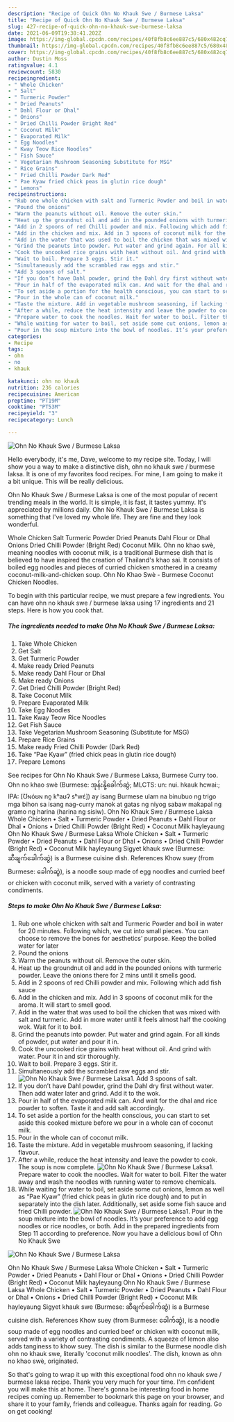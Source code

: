 ```yaml
---
description: "Recipe of Quick Ohn No Khauk Swe / Burmese Laksa"
title: "Recipe of Quick Ohn No Khauk Swe / Burmese Laksa"
slug: 427-recipe-of-quick-ohn-no-khauk-swe-burmese-laksa
date: 2021-06-09T19:38:41.202Z
image: https://img-global.cpcdn.com/recipes/40f8fb8c6ee887c5/680x482cq70/ohn-no-khauk-swe-burmese-laksa-recipe-main-photo.jpg
thumbnail: https://img-global.cpcdn.com/recipes/40f8fb8c6ee887c5/680x482cq70/ohn-no-khauk-swe-burmese-laksa-recipe-main-photo.jpg
cover: https://img-global.cpcdn.com/recipes/40f8fb8c6ee887c5/680x482cq70/ohn-no-khauk-swe-burmese-laksa-recipe-main-photo.jpg
author: Dustin Moss
ratingvalue: 4.1
reviewcount: 5830
recipeingredient:
- " Whole Chicken"
- " Salt"
- " Turmeric Powder"
- " Dried Peanuts"
- " Dahl Flour or Dhal"
- " Onions"
- " Dried Chilli Powder Bright Red"
- " Coconut Milk"
- " Evaporated Milk"
- " Egg Noodles"
- " Kway Teow Rice Noodles"
- " Fish Sauce"
- " Vegetarian Mushroom Seasoning Substitute for MSG"
- " Rice Grains"
- " Fried Chilli Powder Dark Red"
- " Pae Kyaw fried chick peas in glutin rice dough"
- " Lemons"
recipeinstructions:
- "Rub one whole chicken with salt and Turmeric Powder and boil in water for 20 minutes. Following which, we cut into small pieces. You can choose to remove the bones for aesthetics’ purpose. Keep the boiled water for later"
- "Pound the onions"
- "Warm the peanuts without oil. Remove the outer skin."
- "Heat up the groundnut oil and add in the pounded onions with turmeric powder. Leave the onions there for 2 mins until it smells good."
- "Add in 2 spoons of red Chilli powder and mix. Following which add fish sauce"
- "Add in the chicken and mix. Add in 3 spoons of coconut milk for the aroma. It will start to smell good."
- "Add in the water that was used to boil the chicken that was mixed with salt and turmeric. Add in more water until it feels almost half the cooking wok. Wait for it to boil."
- "Grind the peanuts into powder. Put water and grind again. For all kinds of powder, put water and pour it in."
- "Cook the uncooked rice grains with heat without oil. And grind with water. Pour it in and stir thoroughly."
- "Wait to boil. Prepare 3 eggs. Stir it."
- "Simultaneously add the scrambled raw eggs and stir."
- "Add 3 spoons of salt."
- "If you don’t have Dahl powder, grind the Dahl dry first without water. Then add water later and grind. Add it to the wok."
- "Pour in half of the evaporated milk can. And wait for the dhal and rice powder to soften. Taste it and add salt accordingly."
- "To set aside a portion for the health conscious, you can start to set aside this cooked mixture before we pour in a whole can of coconut milk."
- "Pour in the whole can of coconut milk."
- "Taste the mixture. Add in vegetable mushroom seasoning, if lacking flavour."
- "After a while, reduce the heat intensity and leave the powder to cook. The soup is now complete."
- "Prepare water to cook the noodles. Wait for water to boil. Filter the water away and wash the noodles with running water to remove chemicals."
- "While waiting for water to boil, set aside some cut onions, lemon as well as “Pae Kyaw” (fried chick peas in glutin rice dough) and to put in separately into the dish later. Additionally, set aside some fish sauce and fried Chilli powder."
- "Pour in the soup mixture into the bowl of noodles. It’s your preference to add egg noodles or rice noodles, or both. Add in the prepared ingredients from Step 11 according to preference. Now you have a delicious bowl of Ohn No Khauk Swe"
categories:
- Recipe
tags:
- ohn
- no
- khauk

katakunci: ohn no khauk 
nutrition: 236 calories
recipecuisine: American
preptime: "PT19M"
cooktime: "PT53M"
recipeyield: "3"
recipecategory: Lunch

---
```



![Ohn No Khauk Swe / Burmese Laksa](https://img-global.cpcdn.com/recipes/40f8fb8c6ee887c5/680x482cq70/ohn-no-khauk-swe-burmese-laksa-recipe-main-photo.jpg)

Hello everybody, it's me, Dave, welcome to my recipe site. Today, I will show you a way to make a distinctive dish, ohn no khauk swe / burmese laksa. It is one of my favorites food recipes. For mine, I am going to make it a bit unique. This will be really delicious.

Ohn No Khauk Swe / Burmese Laksa is one of the most popular of recent trending meals in the world. It is simple, it is fast, it tastes yummy. It's appreciated by millions daily. Ohn No Khauk Swe / Burmese Laksa is something that I've loved my whole life. They are fine and they look wonderful.

Whole Chicken Salt Turmeric Powder Dried Peanuts Dahl Flour or Dhal Onions Dried Chilli Powder (Bright Red) Coconut Milk. Ohn no khao swè, meaning noodles with coconut milk, is a traditional Burmese dish that is believed to have inspired the creation of Thailand&#39;s khao sai. It consists of boiled egg noodles and pieces of curried chicken smothered in a creamy coconut-milk-and-chicken soup. Ohn No Khao Swè - Burmese Coconut Chicken Noodles.


To begin with this particular recipe, we must prepare a few ingredients. You can have ohn no khauk swe / burmese laksa using 17 ingredients and 21 steps. Here is how you cook that.

<!--inarticleads1-->

##### The ingredients needed to make Ohn No Khauk Swe / Burmese Laksa:

1. Take  Whole Chicken
1. Get  Salt
1. Get  Turmeric Powder
1. Make ready  Dried Peanuts
1. Make ready  Dahl Flour or Dhal
1. Make ready  Onions
1. Get  Dried Chilli Powder (Bright Red)
1. Take  Coconut Milk
1. Prepare  Evaporated Milk
1. Take  Egg Noodles
1. Take  Kway Teow Rice Noodles
1. Get  Fish Sauce
1. Take  Vegetarian Mushroom Seasoning (Substitute for MSG)
1. Prepare  Rice Grains
1. Make ready  Fried Chilli Powder (Dark Red)
1. Take  “Pae Kyaw” (fried chick peas in glutin rice dough)
1. Prepare  Lemons


See recipes for Ohn No Khauk Swe / Burmese Laksa, Burmese Curry too. Ohn no khao swè (Burmese: အုန်းနို့ခေါက်ဆွဲ; MLCTS: un: nui. hkauk hcwai:; IPA: [Ʊɴóʊɴ no̰ kʰaʊʔ sʰwɛ́]) ay isang Burmese ulam na binubuo ng trigo mga bihon sa isang nag-curry manok at gatas ng niyog sabaw makapal ng gramo ng harina (harina ng sisiw). Ohn No Khauk Swe / Burmese Laksa Whole Chicken • Salt • Turmeric Powder • Dried Peanuts • Dahl Flour or Dhal • Onions • Dried Chilli Powder (Bright Red) • Coconut Milk hayleyaung Ohn No Khauk Swe / Burmese Laksa Whole Chicken • Salt • Turmeric Powder • Dried Peanuts • Dahl Flour or Dhal • Onions • Dried Chilli Powder (Bright Red) • Coconut Milk hayleyaung Sigyet khauk swe (Burmese: ဆီချက်ခေါက်ဆွဲ) is a Burmese cuisine dish. References Khow suey (from Burmese: ခေါက်ဆွဲ), is a noodle soup made of egg noodles and curried beef or chicken with coconut milk, served with a variety of contrasting condiments. 

<!--inarticleads2-->

##### Steps to make Ohn No Khauk Swe / Burmese Laksa:

1. Rub one whole chicken with salt and Turmeric Powder and boil in water for 20 minutes. Following which, we cut into small pieces. You can choose to remove the bones for aesthetics’ purpose. Keep the boiled water for later
1. Pound the onions
1. Warm the peanuts without oil. Remove the outer skin.
1. Heat up the groundnut oil and add in the pounded onions with turmeric powder. Leave the onions there for 2 mins until it smells good.
1. Add in 2 spoons of red Chilli powder and mix. Following which add fish sauce
1. Add in the chicken and mix. Add in 3 spoons of coconut milk for the aroma. It will start to smell good.
1. Add in the water that was used to boil the chicken that was mixed with salt and turmeric. Add in more water until it feels almost half the cooking wok. Wait for it to boil.
1. Grind the peanuts into powder. Put water and grind again. For all kinds of powder, put water and pour it in.
1. Cook the uncooked rice grains with heat without oil. And grind with water. Pour it in and stir thoroughly.
1. Wait to boil. Prepare 3 eggs. Stir it.
1. Simultaneously add the scrambled raw eggs and stir.
<img src="//assets-global.cpcdn.com/assets/icons/button_play-2c75c40dde080a61004c1f40b05d8f140eaff45d7e9e6481dc71c63d2e7c4909.png" alt="Ohn No Khauk Swe / Burmese Laksa">1. Add 3 spoons of salt.
1. If you don’t have Dahl powder, grind the Dahl dry first without water. Then add water later and grind. Add it to the wok.
1. Pour in half of the evaporated milk can. And wait for the dhal and rice powder to soften. Taste it and add salt accordingly.
1. To set aside a portion for the health conscious, you can start to set aside this cooked mixture before we pour in a whole can of coconut milk.
1. Pour in the whole can of coconut milk.
1. Taste the mixture. Add in vegetable mushroom seasoning, if lacking flavour.
1. After a while, reduce the heat intensity and leave the powder to cook. The soup is now complete.
<img src="//assets-global.cpcdn.com/assets/icons/button_play-2c75c40dde080a61004c1f40b05d8f140eaff45d7e9e6481dc71c63d2e7c4909.png" alt="Ohn No Khauk Swe / Burmese Laksa">1. Prepare water to cook the noodles. Wait for water to boil. Filter the water away and wash the noodles with running water to remove chemicals.
1. While waiting for water to boil, set aside some cut onions, lemon as well as “Pae Kyaw” (fried chick peas in glutin rice dough) and to put in separately into the dish later. Additionally, set aside some fish sauce and fried Chilli powder.
<img src="//assets-global.cpcdn.com/assets/icons/button_play-2c75c40dde080a61004c1f40b05d8f140eaff45d7e9e6481dc71c63d2e7c4909.png" alt="Ohn No Khauk Swe / Burmese Laksa">1. Pour in the soup mixture into the bowl of noodles. It’s your preference to add egg noodles or rice noodles, or both. Add in the prepared ingredients from Step 11 according to preference. Now you have a delicious bowl of Ohn No Khauk Swe
<img src="//assets-global.cpcdn.com/assets/icons/button_play-2c75c40dde080a61004c1f40b05d8f140eaff45d7e9e6481dc71c63d2e7c4909.png" alt="Ohn No Khauk Swe / Burmese Laksa">

Ohn No Khauk Swe / Burmese Laksa Whole Chicken • Salt • Turmeric Powder • Dried Peanuts • Dahl Flour or Dhal • Onions • Dried Chilli Powder (Bright Red) • Coconut Milk hayleyaung Ohn No Khauk Swe / Burmese Laksa Whole Chicken • Salt • Turmeric Powder • Dried Peanuts • Dahl Flour or Dhal • Onions • Dried Chilli Powder (Bright Red) • Coconut Milk hayleyaung Sigyet khauk swe (Burmese: ဆီချက်ခေါက်ဆွဲ) is a Burmese cuisine dish. References Khow suey (from Burmese: ခေါက်ဆွဲ), is a noodle soup made of egg noodles and curried beef or chicken with coconut milk, served with a variety of contrasting condiments. A squeeze of lemon also adds tanginess to khow suey. The dish is similar to the Burmese noodle dish ohn no khauk swe, literally &#39;coconut milk noodles&#39;. The dish, known as ohn no khao swè, originated. 

So that's going to wrap it up with this exceptional food ohn no khauk swe / burmese laksa recipe. Thank you very much for your time. I'm confident you will make this at home. There's gonna be interesting food in home recipes coming up. Remember to bookmark this page on your browser, and share it to your family, friends and colleague. Thanks again for reading. Go on get cooking!
